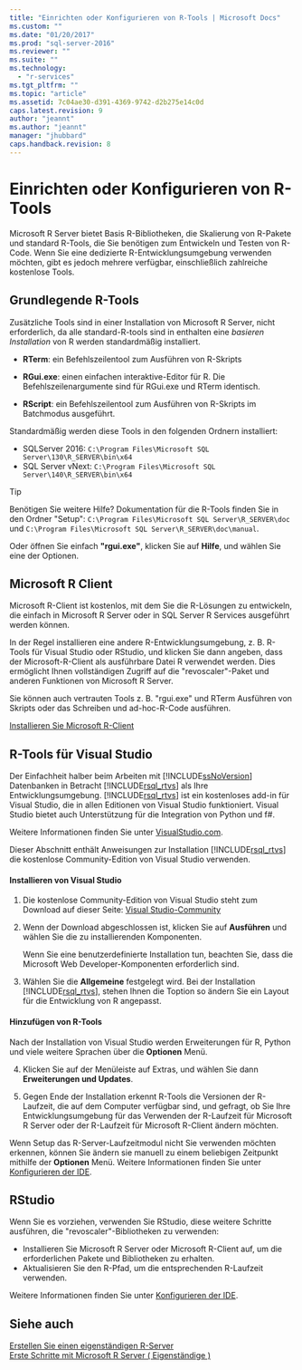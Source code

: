 ```yaml
---
title: "Einrichten oder Konfigurieren von R-Tools | Microsoft Docs"
ms.custom: ""
ms.date: "01/20/2017"
ms.prod: "sql-server-2016"
ms.reviewer: ""
ms.suite: ""
ms.technology: 
  - "r-services"
ms.tgt_pltfrm: ""
ms.topic: "article"
ms.assetid: 7c04ae30-d391-4369-9742-d2b275e14c0d
caps.latest.revision: 9
author: "jeannt"
ms.author: "jeannt"
manager: "jhubbard"
caps.handback.revision: 8
---
```

# Einrichten oder Konfigurieren von R-Tools
  Microsoft R Server bietet Basis R-Bibliotheken, die Skalierung von R-Pakete und standard R-Tools, die Sie benötigen zum Entwickeln und Testen von R-Code. Wenn Sie eine dedizierte R-Entwicklungsumgebung verwenden möchten, gibt es jedoch mehrere verfügbar, einschließlich zahlreiche kostenlose Tools.  
  
## <a name="basic-r-tools"></a>Grundlegende R-Tools  
 Zusätzliche Tools sind in einer Installation von Microsoft R Server, nicht erforderlich, da alle standard-R-tools sind in enthalten eine *basieren Installation* von R werden standardmäßig installiert.

-   **RTerm**: ein Befehlszeilentool zum Ausführen von R-Skripts 
  
-   **RGui.exe**: einen einfachen interaktive-Editor für R. Die Befehlszeilenargumente sind für RGui.exe und RTerm identisch. 
  
-   **RScript**: ein Befehlszeilentool zum Ausführen von R-Skripts im Batchmodus ausgeführt.  

Standardmäßig werden diese Tools in den folgenden Ordnern installiert:
- SQLServer 2016: `C:\Program Files\Microsoft SQL Server\130\R_SERVER\bin\x64`  
- SQL Server vNext: `C:\Program Files\Microsoft SQL Server\140\R_SERVER\bin\x64`  

> [!TIP]  
>  Benötigen Sie weitere Hilfe? Dokumentation für die R-Tools finden Sie in den Ordner "Setup": `C:\Program Files\Microsoft SQL Server\R_SERVER\doc` und `C:\Program Files\Microsoft SQL Server\R_SERVER\doc\manual`.  
>   
>  Oder öffnen Sie einfach **"rgui.exe"**, klicken Sie auf **Hilfe**, und wählen Sie eine der Optionen.  

## <a name="microsoft-r-client"></a>Microsoft R Client

Microsoft R-Client ist kostenlos, mit dem Sie die R-Lösungen zu entwickeln, die einfach in Microsoft R Server oder in SQL Server R Services ausgeführt werden können.

In der Regel installieren eine andere R-Entwicklungsumgebung, z. B. R-Tools für Visual Studio oder RStudio, und klicken Sie dann angeben, dass der Microsoft-R-Client als ausführbare Datei R verwendet werden. Dies ermöglicht Ihnen vollständigen Zugriff auf die "revoscaler"-Paket und anderen Funktionen von Microsoft R Server.

Sie können auch vertrauten Tools z. B. "rgui.exe" und RTerm Ausführen von Skripts oder das Schreiben und ad-hoc-R-Code ausführen.

[Installieren Sie Microsoft R-Client](https://msdn.microsoft.com/microsoft-r/r-client-install)
  
##  <a name="a-namebkmkrtoolsa-r-tools-for-visual-studio"></a> R-Tools für Visual Studio  

 Der Einfachheit halber beim Arbeiten mit [!INCLUDE[ssNoVersion](../../includes/ssnoversion-md.md)] Datenbanken in Betracht [!INCLUDE[rsql_rtvs](../../includes/rsql-rtvs-md.md)] als Ihre Entwicklungsumgebung. [!INCLUDE[rsql_rtvs](../../includes/rsql-rtvs-md.md)] ist ein kostenloses add-in für Visual Studio, die in allen Editionen von Visual Studio funktioniert. Visual Studio bietet auch Unterstützung für die Integration von Python und f#.  

Weitere Informationen finden Sie unter [VisualStudio.com](https://www.visualstudio.com/vs/rtvs/).

 Dieser Abschnitt enthält Anweisungen zur Installation [!INCLUDE[rsql_rtvs](../../includes/rsql-rtvs-md.md)] die kostenlose Community-Edition von Visual Studio verwenden.  
  
#### <a name="install-visual-studio"></a>Installieren von Visual Studio  
  
1.  Die kostenlose Community-Edition von Visual Studio steht zum Download auf dieser Seite: [Visual Studio-Community](http://visualstudio.com/products/visual-studio-community-vs.aspx)  
  
2.  Wenn der Download abgeschlossen ist, klicken Sie auf **Ausführen** und wählen Sie die zu installierenden Komponenten.  
  
     Wenn Sie eine benutzerdefinierte Installation tun, beachten Sie, dass die Microsoft Web Developer-Komponenten erforderlich sind.  
  
3.  Wählen Sie die **Allgemeine** festgelegt wird. Bei der Installation [!INCLUDE[rsql_rtvs](../../includes/rsql-rtvs-md.md)], stehen Ihnen die Toption so ändern Sie ein Layout für die Entwicklung von R angepasst.  

#### <a name="add-the-r-tools"></a>Hinzufügen von R-Tools

Nach der Installation von Visual Studio werden Erweiterungen für R, Python und viele weitere Sprachen über die **Optionen** Menü.

4. Klicken Sie auf der Menüleiste auf Extras, und wählen Sie dann **Erweiterungen und Updates**.

5. Gegen Ende der Installation erkennt R-Tools die Versionen der R-Laufzeit, die auf dem Computer verfügbar sind, und gefragt, ob Sie Ihre Entwicklungsumgebung für das Verwenden der R-Laufzeit für Microsoft R Server oder der R-Laufzeit für Microsoft R-Client ändern möchten.

Wenn Setup das R-Server-Laufzeitmodul nicht Sie verwenden möchten erkennen, können Sie ändern sie manuell zu einem beliebigen Zeitpunkt mithilfe der **Optionen** Menü. Weitere Informationen finden Sie unter [Konfigurieren der IDE](https://msdn.microsoft.com/microsoft-r/r-client-get-started#step-2-configure-your-ide).

## <a name="rstudio"></a>RStudio

Wenn Sie es vorziehen, verwenden Sie RStudio, diese weitere Schritte ausführen, die "revoscaler"-Bibliotheken zu verwenden:
- Installieren Sie Microsoft R Server oder Microsoft R-Client auf, um die erforderlichen Pakete und Bibliotheken zu erhalten.
- Aktualisieren Sie den R-Pfad, um die entsprechenden R-Laufzeit verwenden.

Weitere Informationen finden Sie unter [Konfigurieren der IDE](https://msdn.microsoft.com/microsoft-r/r-client-get-started#step-2-configure-your-ide).


## <a name="see-also"></a>Siehe auch  
 [Erstellen Sie einen eigenständigen R-Server](../../advanced-analytics/r-services/create-a-standalone-r-server.md)   
 [Erste Schritte mit Microsoft R Server &#40; Eigenständige &#41;](../../advanced-analytics/r-services/getting-started-with-microsoft-r-server-standalone.md)  
  
  